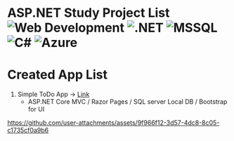 # ASP.NET Study Project List ![Web Development](https://img.shields.io/badge/Web_Development-%23F4A300?style=flat&logo=html5&logoColor=white) ![.NET](https://img.shields.io/badge/.NET-%23512BD4?style=flat&logo=.net&logoColor=white) ![MSSQL](https://img.shields.io/badge/MSSQL-%23CC2927?style=flat&logo=microsoft-sql-server&logoColor=white) ![C#](https://img.shields.io/badge/C%23-%23239120?style=flat&logo=c-sharp&logoColor=white) ![Azure](https://img.shields.io/badge/Azure-%23007FFF?style=flat&logo=azure&logoColor=white)

# Created App List
1. Simple ToDo App -> <a href="https://github.com/devrun2016/DotNET-Tutorial/tree/main/CreatedApp/ToDoApp">Link</a>
   - ASP.NET Core MVC / Razor Pages / SQL server Local DB / Bootstrap for UI <br>
   
https://github.com/user-attachments/assets/9f966f12-3d57-4dc8-8c05-c1735cf0a9b6


